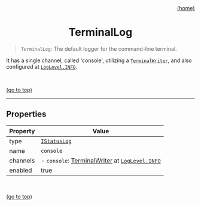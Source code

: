 <div id="top" align="right"><a href="https://github.com/auturge/logger#top">(home)</a></div>

<h1 align="center">TerminalLog</h1>

> `TerminalLog`: The default logger for the command-line terminal.

It has a single channel, called 'console', utilizing a [`TerminalWriter`][writer], and also configured at [`LogLevel.INFO`][log-levels].

<br>

<a href="#top">(go to top)</a>

----

## Properties ##

|Property|Value|
|---|---|
| type | [`IStatusLog`][status-log] |
| name | `console` |
| channels | - `console`: [TerminalWriter][writer] at [`LogLevel.INFO`][log-levels] |
| enabled | true |

<br>

<a href="#top">(go to top)</a>

[writer]: TerminalWriter.md#top
[log-levels]: logLevel.md#log-levels
[status-log]: iStatusLog.md#top
